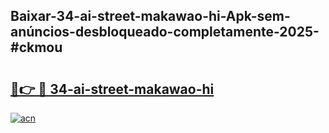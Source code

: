 ## Baixar-34-ai-street-makawao-hi-Apk-sem-anúncios-desbloqueado-completamente-2025-#ckmou

# <h2><a href="https://ainizakaria.my?title=34-ai-street-makawao-hi&ref=20M">🔗👉 🔴 34-ai-street-makawao-hi</a></h2>

[![acn](https://github.com/user-attachments/assets/0f9c940e-d8b0-45ae-aac7-cd30a18b3e1c)](https://ainizakaria.my?title=34-ai-street-makawao-hi&ref=20M)

